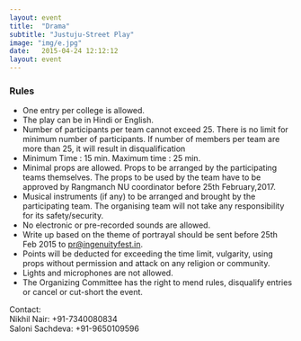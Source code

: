 ```yaml
---
layout: event
title:  "Drama"
subtitle: "Justuju-Street Play"
image: "img/e.jpg"
date:   2015-04-24 12:12:12
layout: event
---
```


### Rules
- One entry per college is allowed. 
- The play can be in Hindi or English.
- Number of participants per team cannot exceed 25. There is no limit for minimum number of participants. If number of members per team are more than 25, it will result in disqualification
- Minimum Time : 15 min. Maximum time : 25 min. 
- Minimal props are allowed. Props to be arranged by the participating teams themselves. The props to be used by the team have to be approved by Rangmanch NU coordinator before 25th February,2017.
- Musical instruments (if any) to be arranged and brought by the participating team. The organising team will not take any responsibility for its safety/security.
- No electronic or pre-recorded sounds are allowed.
- Write up based on the theme of portrayal should be sent before 25th Feb 2015 to pr@ingenuityfest.in.
- Points will be deducted for exceeding the time limit, vulgarity, using props without permission and attack on any religion or community.
- Lights and microphones are not allowed.
- The Organizing Committee has the right to mend rules, disqualify entries or cancel or cut-short the event.

Contact:
<br>Nikhil Nair: +91-7340080834
<br>Saloni Sachdeva: +91-9650109596

